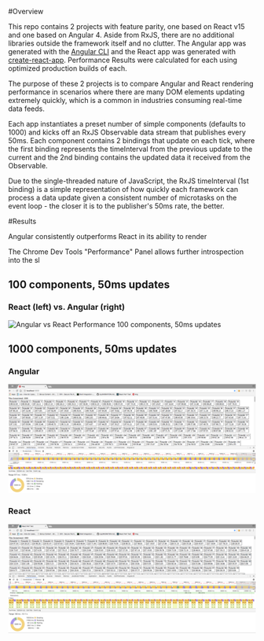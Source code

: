 #Overview

This repo contains 2 projects with feature parity, one based on React v15 and one based on Angular 4. 
Aside from RxJS, there are no additional libraries outside the framework itself and no clutter. 
The Angular app was generated with the [Angular CLI](https://github.com/angular/angular-cli) and the 
React app was generated with [create-react-app](https://github.com/facebookincubator/create-react-app).
Performance Results were calculated for each using optimized production builds of each.

The purpose of these 2 projects is to compare Angular and React rendering performance in scenarios 
where there are many DOM elements updating extremely quickly, which is a common in industries 
consuming real-time data feeds.
 
Each app instantiates a preset number of simple components (defaults to 1000) and kicks off an 
RxJS Observable data stream that publishes every 50ms. Each component contains 2 bindings that 
update on each tick, where the first binding represents the timeInterval from the previous update to 
the current and the 2nd binding contains the updated data it received from the Observable. 

Due to the single-threaded nature of JavaScript, the RxJS timeInterval (1st binding) is a 
simple representation of how quickly each framework can process a data update given a consistent number 
of microtasks on the event loop - the closer it is to the publisher's 50ms rate, the better. 

   

#Results

Angular consistently outperforms React in its ability to render  

The Chrome Dev Tools "Performance" Panel allows further introspection into the sl

## 100 components, 50ms updates
### React (left) vs. Angular (right) 
![Angular vs React Performance 100 components, 50ms updates](./100-components-ng-vs-react-perf.png)

## 1000 components, 50ms updates

### Angular
![Angular Performance 1000 components, 50ms updates](./ng-perf-1000-components.png)

### React
![React Performance 1000 components, 50ms updates](./react-perf-1000-components.png)

